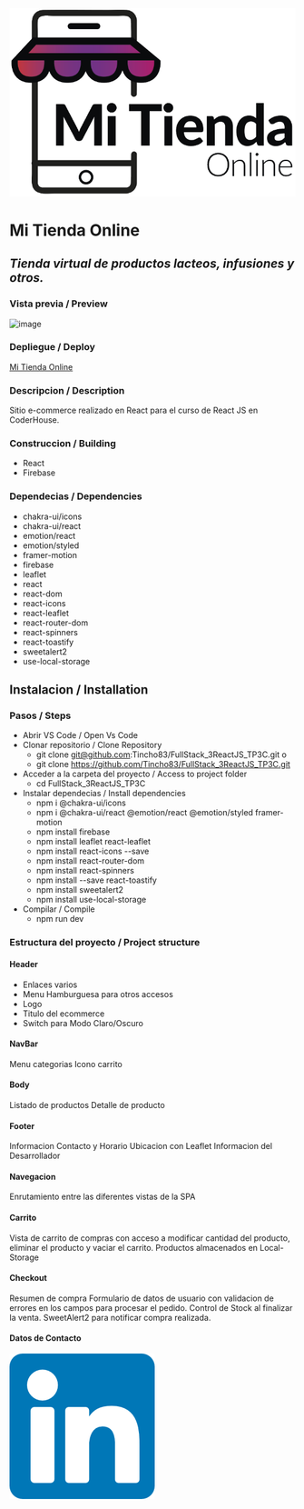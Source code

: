![image](/src/assets/imagenes/mitiendaonline.png)
# Mi Tienda Online
## _Tienda virtual de productos lacteos, infusiones y otros._

### Vista previa / Preview
![image](/src/assets/imagenes/app_hd.gif)

### Depliegue / Deploy
[Mi Tienda Online](https://tiendavirtual62310.netlify.app/)

### Descripcion / Description
Sitio e-commerce realizado en React para el curso de React JS en CoderHouse.

### Construccion / Building
-  React
-  Firebase

### Dependecias / Dependencies
-  chakra-ui/icons
-  chakra-ui/react
-  emotion/react
-  emotion/styled
-  framer-motion
-  firebase    
-  leaflet
-  react
-  react-dom
-  react-icons
-  react-leaflet
-  react-router-dom
-  react-spinners
-  react-toastify
-  sweetalert2
-  use-local-storage


## Instalacion / Installation
### Pasos / Steps
- Abrir VS Code / Open Vs Code
-  Clonar repositorio / Clone Repository
   -  git clone git@github.com:Tincho83/FullStack_3ReactJS_TP3C.git
   o
   -  git clone https://github.com/Tincho83/FullStack_3ReactJS_TP3C.git      
- Acceder a la carpeta del proyecto / Access to project folder
   - cd FullStack_3ReactJS_TP3C
- Instalar dependecias / Install dependencies
   - npm i @chakra-ui/icons
   - npm i @chakra-ui/react @emotion/react @emotion/styled framer-motion
   - npm install firebase
   - npm install leaflet react-leaflet  
   - npm install react-icons --save
   - npm install react-router-dom
   - npm install react-spinners
   - npm install --save react-toastify
   - npm install sweetalert2
   - npm install use-local-storage
- Compilar / Compile
   - npm run dev

### Estructura del proyecto / Project structure

#### Header
   -  Enlaces varios
   -  Menu Hamburguesa para otros accesos
   -  Logo
   -  Titulo del ecommerce
   -  Switch para Modo Claro/Oscuro

#### NavBar
Menu categorias
Icono carrito

#### Body
Listado de productos
Detalle de producto

#### Footer
Informacion Contacto y Horario
Ubicacion con Leaflet
Informacion del Desarrollador

#### Navegacion
Enrutamiento entre las diferentes vistas de la SPA

#### Carrito
Vista de carrito de compras con acceso a modificar cantidad del producto, eliminar el producto y vaciar el carrito.
Productos almacenados en Local-Storage

#### Checkout
Resumen de compra
Formulario de datos de usuario con validacion de errores en los campos para procesar el pedido.
Control de Stock al finalizar la venta.
SweetAlert2 para notificar compra realizada.

#### Datos de Contacto
[![N|Solid](/src/assets/imgs/varios/linkedin.png)](linkedin.com/in/martin-hernandez-9b7154215)





